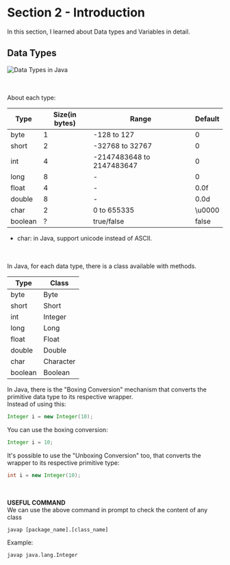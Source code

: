 # Section 2 - Introduction
 In this section, I learned about Data types and Variables in detail.
 
## Data Types

![Data Types in Java](https://media.geeksforgeeks.org/wp-content/cdn-uploads/20191105111644/Data-types-in-Java.jpg)

<br><br>
About each type:

| Type    | Size(in bytes) | Range                     | Default |
|---------|----------------|---------------------------|---------|
| byte    | 1              | -128 to 127               | 0       |
| short   | 2              | -32768 to 32767           | 0       |
| int     | 4              | -2147483648 to 2147483647 | 0       |
| long    | 8              | -                         | 0       |
| float   | 4              | -                         | 0.0f    |
| double  | 8              | -                         | 0.0d    |
| char    | 2              | 0 to 655335               | \u0000  |
| boolean | ?              | true/false                | false   |

* char: in Java, support unicode instead of ASCII.

<br><br>
In Java, for each data type, there is a class available with methods.

| Type    | Class     |
|---------|-----------|
| byte    | Byte      |
| short   | Short     |
| int     | Integer   |
| long    | Long      |
| float   | Float     |
| double  | Double    |
| char    | Character |
| boolean | Boolean   |

In Java, there is the "Boxing Conversion" mechanism that converts the primitive data type to its respective wrapper.
<br>
Instead of using this:
```java
Integer i = new Integer(10);
```

You can use the boxing conversion:
```java
Integer i = 10;
```

It's possible to use the "Unboxing Conversion" too, that converts the wrapper to its respective primitive type:
```java
int i = new Integer(10);
```
<br><br>
**USEFUL COMMAND**
<br>
We can use the above command in prompt to check the content of any class
```shell
javap [package_name].[class_name]
```
Example:
```shell
javap java.lang.Integer
```
